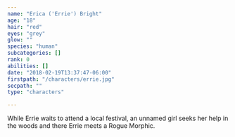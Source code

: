 ```yaml
---
name: "Erica ('Errie') Bright"
age: "18"
hair: "red"
eyes: "grey"
glow: ""
species: "human"
subcategories: []
rank: 0
abilities: []
date: "2018-02-19T13:37:47-06:00"
firstpath: "/characters/errie.jpg"
secpath: ""
type: "characters"

---
```


While Errie waits to attend a local festival, an unnamed girl seeks her help in the woods and there Errie meets a Rogue Morphic.
